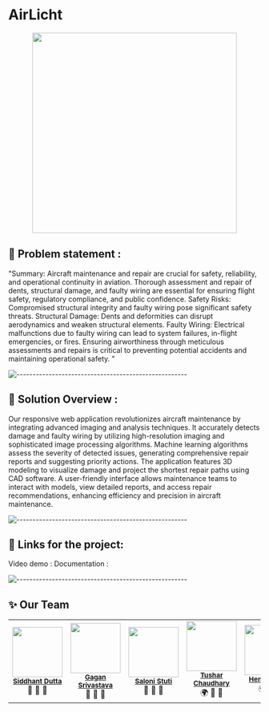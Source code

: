 # AirLicht
<p align="center">
 <img src="https://media.hackerearth.com/media/hackathon/airbus-aerothon-60/images/b1ab037bf1-Email_banner__HE_banner.PNG" width="90%" height="400" />
</p>


## 📝 Problem statement :
"Summary: Aircraft maintenance and repair are crucial for safety, reliability, and operational continuity in aviation. Thorough assessment and repair of dents, structural damage, and faulty wiring are essential for ensuring flight safety, regulatory compliance, and public confidence. Safety Risks: Compromised structural integrity and faulty wiring pose significant safety threats.
Structural Damage: Dents and deformities can disrupt aerodynamics and weaken structural elements.
Faulty Wiring: Electrical malfunctions due to faulty wiring can lead to system failures, in-flight emergencies, or fires.
Ensuring airworthiness through meticulous assessments and repairs is critical to preventing potential accidents and maintaining operational safety.
"

![-----------------------------------------------------](https://raw.githubusercontent.com/andreasbm/readme/master/assets/lines/rainbow.png)

## 🚩 Solution Overview :
Our responsive web application revolutionizes aircraft maintenance by integrating advanced imaging and analysis techniques. It accurately detects damage and faulty wiring by utilizing high-resolution imaging and sophisticated image processing algorithms. Machine learning algorithms assess the severity of detected issues, generating comprehensive repair reports and suggesting priority actions. The application features 3D modeling to visualize damage and project the shortest repair paths using CAD software. A user-friendly interface allows maintenance teams to interact with models, view detailed reports, and access repair recommendations, enhancing efficiency and precision in aircraft maintenance.

![-----------------------------------------------------](https://raw.githubusercontent.com/andreasbm/readme/master/assets/lines/rainbow.png)

## 🔗 Links for the project:  
 
Video demo : 
Documentation : 

![-----------------------------------------------------](https://raw.githubusercontent.com/andreasbm/readme/master/assets/lines/rainbow.png)

## ✨ Our Team

<table>
  <tr>
    <td align="center"><img src="" width="100px;" alt=""/><br /><sub><b><a href="https://github.com/elucidator8918">Siddhant Dutta</a></b></sub><br />💬 🚧 👀</td>
    <td align="center"><img src="" width="100px;" alt=""/><br /><sub><b><a href="https://github.com/Gagan2024">Gagan Srivastava</a></b></sub><br />💬 🚧 👀</td>
    <td align="center"><img src="" width="100px;" alt=""/><br /><sub><b><a href="https://github.com/salonistuti">Saloni Stuti</a></b></sub><br />🤔 👀 📢</td>
    <td align="center"><img src="" width="100px;" alt=""/><br /><sub><b><a href="https://github.com/Tushar35515">Tushar Chaudhary</a></b></sub><br />🌍 👀 📢</td>
    <td align="center"><img src="" width="100px;" alt=""/><br /><sub><b><a href="https://github.com/hemant14050">Hemant Patil</a></b></sub><br />🌍 🎨 📢</td> 
   </tr>
</table>
